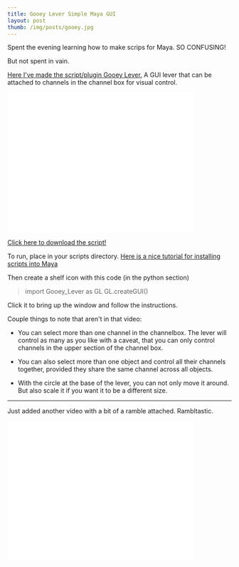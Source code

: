 ```yaml
---
title: Gooey Lever Simple Maya GUI
layout: post
thumb: /img/posts/gooey.jpg
---
```

Spent the evening learning how to make scrips for Maya. SO CONFUSING!

But not spent in vain. <!-- more -->

[Here I've made the script/plugin Gooey Lever.](http://internetimagery.com/downloads/Gooey_Lever.zip) A GUI lever that can be attached to channels in the channel box for visual control.

<div class="js-video [vimeo, widescreen]"><iframe width="420" height="315" src="//www.youtube-nocookie.com/embed/5eJU4u-Hkmc?rel=0" frameborder="0" allowfullscreen></iframe></div>

[Click here to download the script!](http://internetimagery.com/downloads/Gooey_Lever.zip)

To run, place in your scripts directory.
[Here is a nice tutorial for installing scripts into Maya](http://cgartistry.com/running-python-scripts-in-maya/)

Then create a shelf icon with this code (in the python section)

>import Gooey_Lever as GL
>GL.createGUI()

Click it to bring up the window and follow the instructions.


Couple things to note that aren't in that video:

* You can select more than one channel in the channelbox. The lever will control as many as you like with a caveat, that you can only control channels in the upper section of the channel box.

* You can also select more than one object and control all their channels together, provided they share the same channel across all objects.

* With the circle at the base of the lever, you can not only move it around. But also scale it if you want it to be a different size.


----

Just added another video with a bit of a ramble attached. Rambltastic.

<div class="js-video [vimeo, widescreen]"><iframe width="420" height="315" src="//www.youtube-nocookie.com/embed/OG7Cd2lUSDM?rel=0" frameborder="0" allowfullscreen></iframe></div>